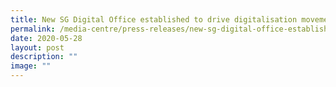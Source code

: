 ```yaml
---
title: New SG Digital Office established to drive digitalisation movement
permalink: /media-centre/press-releases/new-sg-digital-office-established-to-drive-digitalisation-movement/
date: 2020-05-28
layout: post
description: ""
image: ""
---
```

